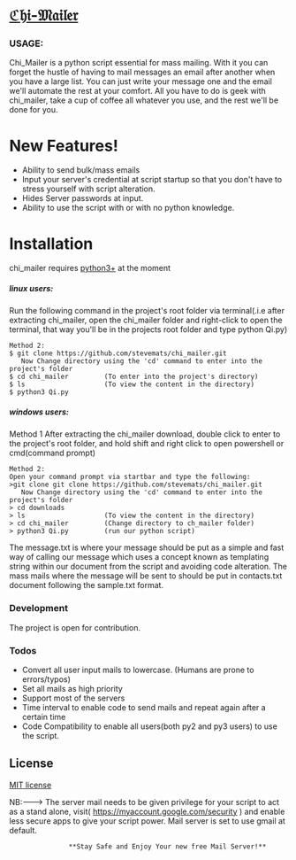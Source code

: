 #  [ℭ𝔥𝔦-𝔐𝔞𝔦𝔩𝔢𝔯](https://github.com/stevemats/Betox-Mail)

### USAGE:

Chi_Mailer is a  python script essential for mass mailing. With it you can forget the
hustle of having to mail messages an email after another when you have a large list. 
You can just write your message one and the email we'll automate the rest at your comfort.
All you have to do is geek with chi_mailer, take a cup of coffee all whatever you
use, and the rest we'll be done for you.

# New Features!
 - Ability to send bulk/mass emails
 - Input your server's credential at script startup so that you don't have to stress yourself with script alteration.
 - Hides Server passwords at input.
 - Ability to use the script with or with no python knowledge.
 
# Installation
chi_mailer requires [python3+](https://python.org/) at the moment

##### linux users:

Run the following command in the project's root folder via terminal(.i.e after
extracting chi_mailer, open the chi_mailer folder and right-click to open the
terminal, that way you'll be in the projects root folder and type python Qi.py)
```
Method 2:
$ git clone https://github.com/stevemats/chi_mailer.git
   Now Change directory using the 'cd' command to enter into the project's folder
$ cd chi_mailer         (To enter into the project's directory)
$ ls                    (To view the content in the directory)
$ python3 Qi.py
```
##### windows users:

Method 1
After extracting the chi_mailer download, double click to enter to the project's
root folder, and hold shift and right click to open powershell or cmd(command prompt)
```
Method 2:
Open your command prompt via startbar and type the following:
>git clone git clone https://github.com/stevemats/chi_mailer.git
   Now Change directory using the 'cd' command to enter into the project's folder
> cd downloads
> ls                    (To view the content in the directory)
> cd chi_mailer         (Change directory to ch_mailer folder)
> python3 Qi.py         (run our python script)
```

The message.txt is where your message should be put as a simple and fast way of calling our message  which uses a concept known as templating string within our document from the script and avoiding code alteration.
The mass mails where the message will be sent to should be put in contacts.txt    document following the sample.txt format.

### Development

The project is open for contribution.

### Todos

 - Convert all user input mails to lowercase. (Humans are prone to errors/typos)
 - Set all mails as high priority
 - Support most of the servers 
 - Time interval to enable code to send mails and repeat again after a certain time
 - Code Compatibility to enable all users(both py2 and py3 users) to use the script.

License
----

[MIT license](https://opensource.org/licenses/MIT)

NB:---> The server mail needs to be given privilege for your script to act as a stand alone,
        visit( https://myaccount.google.com/security ) and enable less secure apps to give your
        script power. Mail server is set to use gmail at default.


                   **Stay Safe and Enjoy Your new free Mail Server!**
